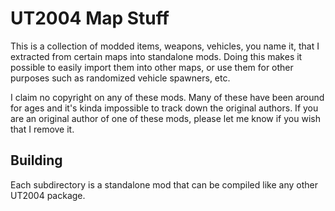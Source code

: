 UT2004 Map Stuff
================
This is a collection of modded items, weapons, vehicles, you name it, that I extracted from certain maps into standalone mods. Doing this makes it possible to easily import them into other maps, or use them for other purposes such as randomized vehicle spawners, etc.

I claim no copyright on any of these mods. Many of these have been around for ages and it's kinda impossible to track down the original authors. If you are an original author of one of these mods, please let me know if you wish that I remove it.

Building
--------
Each subdirectory is a standalone mod that can be compiled like any other UT2004 package.
